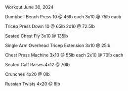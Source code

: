 Workout June 30, 2024

Dumbbell Bench Press
10 @ 45lb each
3x10 @ 75lb each

Tricep Press Down
10 @ 65lb
2x10 @ 72.5lb

Seated Chest Fly
3x10 @ 135lb

Single Arm Overhead Tricep Extension
3x10 @ 25lb

Chest Press Machine
3x10 @ 55lb each
2x10 @ 70lb each

Seated Calf Raises
4x12 @ 70lb

Crunches
4x20 @ 0lb

Russian Twists
4x20 @ 8lb